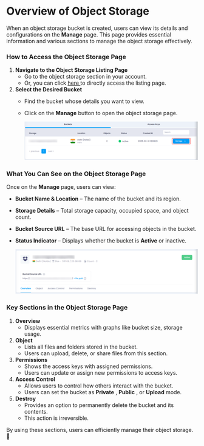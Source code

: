 # **Overview of Object Storage**

When an object storage bucket is created, users can view its details and configurations on the **Manage** page. This page provides essential information and various sections to manage the object storage effectively.

### **How to Access the Object Storage Page**

1. **Navigate to the Object Storage Listing Page**
   * Go to the object storage section in your account.
   * Or, you can click [here ](https://console.utho.com/objectstorage "Object Storage Listing Page")to directly access the listing page.
2. **Select the Desired Bucket**
   * Find the bucket whose details you want to view.
   * Click on the **Manage** button to open the object storage page.

     ![1743664551205](image/index/1743664551205.png)

### **What You Can See on the Object Storage Page**

Once on the **Manage** page, users can view:

* **Bucket Name & Location** – The name of the bucket and its region.
* **Storage Details** – Total storage capacity, occupied space, and object count.
* **Bucket Source URL** – The base URL for accessing objects in the bucket.
* **Status Indicator** – Displays whether the bucket is **Active** or inactive.

  ![1743664634977](image/index/1743664634977.png)

### **Key Sections in the Object Storage Page**

1. **Overview**
   * Displays essential metrics with graphs like bucket size, storage usage.
2. **Object**
   * Lists all files and folders stored in the bucket.
   * Users can upload, delete, or share files from this section.
3. **Permissions**
   * Shows the access keys with assigned permissions.
   * Users can update or assign new permissions to access keys.
4. **Access Control**
   * Allows users to control how others interact with the bucket.
   * Users can set the bucket as  **Private** ,  **Public** , or **Upload** mode.
5. **Destroy**
   * Provides an option to permanently delete the bucket and its contents.
   * This action is irreversible.

By using these sections, users can efficiently manage their object storage. 🚀
